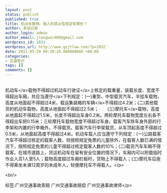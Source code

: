 ```yaml
---
layout: post
status: publish
published: true
title: 机动车载物、载人的禁止性规定有哪些？
author: 本站记者
author_login: admin
author_email: jiangwei909@gmail.com
wordpress_id: 1832
wordpress_url: http://www.gzjtlaw.com/?p=1832
date: 2011-05-29 09:30:28.000000000 +08:00
categories:
- 交通常识
tags: []
comments: []
---
```

<p><br><a>机动车<&#47;a>载物不得超过机动车<a>行驶证<&#47;a>上核定的载重量，装载长度、宽度不得超出车厢，并应当<a>遵守<&#47;a>下列规定：(一)重型、中型载货汽车，半挂车载物，高度从地面起不得超过4米，载运集装箱的<a>车辆<&#47;a>不得超过4.2米；(二)其他载货的机动车载物，高度从地面起不得超过2.5米；　　(三)<a>摩托车<&#47;a>载物，高度从地面起不得超过1.5米，长度不得超出车身0.2米。两轮摩托车载物宽度左右各不得超出车把0.15米；三轮摩托车载物宽度不得超过车身。载客汽车除车身外部的行李架和内置的行李箱外，不得载货。载客汽车行李架载货，从车顶起高度不得超过0.5米，从地面起高度不得超过4米。机动车载人应当遵守下列规定：(一)公路载客汽车不得超过核定的载客人数，但按照规定免票的儿童除外，在载客人数已满的情况下，按照规定免票的儿童不得超过核定载客人数的10%；(二)载货汽车车厢不得载客。在城市道路上，货运机动车在留有安全位置的情况下，车厢内可以附载临时作业人员1人至5人；载物高度超过车厢栏板时，货物上不得载人；(三)摩托车后座不得乘坐未满12周岁的未成年人，轻便摩托车不得载人。<&#47;p><br&#47;><p>标签:广州交通事故索赔 广州交通事故赔偿 广州交通事故律师<&#47;p>
